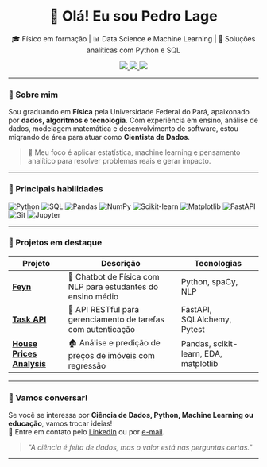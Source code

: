 <h1 align="center">👋 Olá! Eu sou Pedro Lage</h1>

<p align="center">
  🎓 Físico em formação | 📊 Data Science e Machine Learning | 🧠 Soluções analíticas com Python e SQL
</p>

<p align="center">
  <a href="mailto:lagecomg@gmail.com">
    <img src="https://img.shields.io/badge/Email-lagecomg%40gmail.com-blue?style=flat-square&logo=gmail" />
  </a>
  <a href="https://linkedin.com/in/pedrolage" target="_blank">
    <img src="https://img.shields.io/badge/LinkedIn-Pedro%20Lage-blue?style=flat-square&logo=linkedin" />
  </a>
  <a href="https://github.com/P-lage" target="_blank">
    <img src="https://img.shields.io/badge/GitHub-Plage-black?style=flat-square&logo=github" />
  </a>
</p>

---

### 🧠 Sobre mim

Sou graduando em **Física** pela Universidade Federal do Pará, apaixonado por **dados, algoritmos e tecnologia**. Com experiência em ensino, análise de dados, modelagem matemática e desenvolvimento de software, estou migrando de área para atuar como **Cientista de Dados**.

> 📌 Meu foco é aplicar estatística, machine learning e pensamento analítico para resolver problemas reais e gerar impacto.

---

### 🚀 Principais habilidades

![Python](https://img.shields.io/badge/Python-3776AB?style=flat-square&logo=python&logoColor=white)
![SQL](https://img.shields.io/badge/SQL-003B57?style=flat-square&logo=postgresql&logoColor=white)
![Pandas](https://img.shields.io/badge/Pandas-150458?style=flat-square&logo=pandas)
![NumPy](https://img.shields.io/badge/NumPy-013243?style=flat-square&logo=numpy)
![Scikit-learn](https://img.shields.io/badge/scikit--learn-F7931E?style=flat-square&logo=scikitlearn&logoColor=white)
![Matplotlib](https://img.shields.io/badge/Matplotlib-11557C?style=flat-square&logo=plotly&logoColor=white)
![FastAPI](https://img.shields.io/badge/FastAPI-009688?style=flat-square&logo=fastapi&logoColor=white)
![Git](https://img.shields.io/badge/Git-F05032?style=flat-square&logo=git&logoColor=white)
![Jupyter](https://img.shields.io/badge/Jupyter-F37626?style=flat-square&logo=jupyter&logoColor=white)

---

### 📂 Projetos em destaque

| Projeto | Descrição | Tecnologias |
|--------|-----------|-------------|
| [**Feyn**](https://github.com/pedrolage/feyn) | 🤖 Chatbot de Física com NLP para estudantes do ensino médio | Python, spaCy, NLP |
| [**Task API**](https://github.com/pedrolage/task-api) | 🔧 API RESTful para gerenciamento de tarefas com autenticação | FastAPI, SQLAlchemy, Pytest |
| [**House Prices Analysis**](https://github.com/pedrolage/house-prices-analysis) | 🏠 Análise e predição de preços de imóveis com regressão | Pandas, scikit-learn, EDA, matplotlib |

---

### 🤝 Vamos conversar!

Se você se interessa por **Ciência de Dados, Python, Machine Learning ou educação**, vamos trocar ideias!  
📩 Entre em contato pelo [LinkedIn](www.linkedin.com/in/pedro-lage-9579742a1) ou por [e-mail](mailto:lagecomg@gmail.com).

> *"A ciência é feita de dados, mas o valor está nas perguntas certas."*

---
